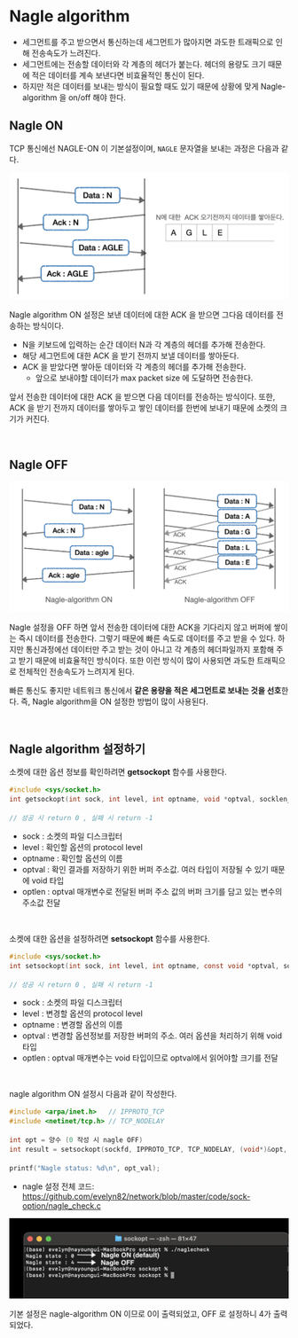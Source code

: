 # Nagle algorithm

- 세그먼트를 주고 받으면서 통신하는데 세그먼트가 많아지면 과도한 트래픽으로 인해 전송속도가 느려진다.
- 세그먼트에는 전송할 데이터와 각 계층의 헤더가 붙는다. 헤더의 용량도 크기 때문에 적은 데이터를 계속 보낸다면 비효율적인 통신이 된다.
- 하지만 적은 데이터를 보내는 방식이 필요할 때도 있기 때문에 상황에 맞게 Nagle-algorithm 을 on/off 해야 한다.

## Nagle ON

TCP 통신에선 NAGLE-ON 이 기본설정이며, ```NAGLE``` 문자열을 보내는 과정은 다음과 같다.<br>

![png](/_img/nagle_algorithm.png)

Nagle algorithm ON 설정은 보낸 데이터에 대한 ACK 을 받으면 그다음 데이터를 전송하는 방식이다.<br>

- N을 키보드에 입력하는 순간 데이터 N과 각 계층의 헤더를 추가해 전송한다.
- 해당 세그먼트에 대한 ACK 을 받기 전까지 보낼 데이터를 쌓아둔다.
- ACK 을 받았다면 쌓아둔 데이터와 각 계층의 헤더를 추가해 전송한다.
  - 앞으로 보내야할 데이터가 max packet size 에 도달하면 전송한다.

앞서 전송한 데이터에 대한 ACK 을 받으면 다음 데이터를 전송하는 방식이다. 또한, ACK 을 받기 전까지 데이터를 쌓아두고 쌓인 데이터를 한번에 보내기 때문에 소켓의 크기가 커진다.

<br>

## Nagle OFF

![png](/_img/nagle_on_off.png)

Nagle 설정을 OFF 하면 앞서 전송한 데이터에 대한 ACK을 기다리지 않고 버퍼에 쌓이는 즉시 데이터를 전송한다. 그렇기 때문에 빠른 속도로 데이터를 주고 받을 수 있다. 하지만 통신과정에선 데이터만 주고 받는 것이 아니고 각 계층의 헤더파일까지 포함해 주고 받기 때문에 비효율적인 방식이다. 또한 이런 방식이 많이 사용되면 과도한 트래픽으로 전체적인 전송속도가 느려지게 된다.<br>

빠른 통신도 좋지만 네트워크 통신에서 **같은 용량을 적은 세그먼트로 보내는 것을 선호**한다. 즉, Nagle algorithm을 ON 설정한 방법이 많이 사용된다.

<br>

## Nagle algorithm 설정하기

소켓에 대한 옵션 정보를 확인하려면 **getsockopt** 함수를 사용한다.

```c
#include <sys/socket.h>
int getsockopt(int sock, int level, int optname, void *optval, socklen_t *optlen);

// 성공 시 return 0 , 실패 시 return -1
```

- sock : 소켓의 파일 디스크립터
- level : 확인할 옵션의 protocol level
- optname : 확인할 옵션의 이름
- optval : 확인 결과를 저장하기 위한 버퍼 주소값. 여러 타입이 저장될 수 있기 때문에 void 타입
- optlen : optval 매개변수로 전달된 버퍼 주소 값의 버퍼 크기를 담고 있는 변수의 주소값 전달

<br>

소켓에 대한 옵션을 설정하려면 **setsockopt** 함수를 사용한다.
```c
#include <sys/socket.h>
int setsockopt(int sock, int level, int optname, const void *optval, socklen_t optlen);

// 성공 시 return 0 , 실패 시 return -1
```
- sock : 소켓의 파일 디스크립터
- level : 변경할 옵션의 protocol level
- optname : 변경할 옵션의 이름
- optval : 변경할 옵션정보를 저장한 버퍼의 주소. 여러 옵션을 처리하기 위해 void 타입
- optlen : optval 매개변수는 void 타입이므로 optval에서 읽어야할 크기를 전달

<br>

nagle algorithm ON 설정시 다음과 같이 작성한다.

```c
#include <arpa/inet.h>   // IPPROTO_TCP
#include <netinet/tcp.h> // TCP_NODELAY

int opt = 양수 (0 작성 시 nagle OFF)
int result = setsockopt(sockfd, IPPROTO_TCP, TCP_NODELAY, (void*)&opt, sizeof(opt));

printf("Nagle status: %d\n", opt_val);
```
- nagle 설정 전체 코드: https://github.com/evelyn82/network/blob/master/code/sock-option/nagle_check.c

![png](/_img/nagle_result.png)

기본 설정은 nagle-algorithm ON 이므로 0이 출력되었고, OFF 로 설정하니 4가 출력되었다.